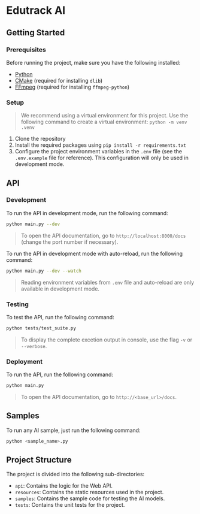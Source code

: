 # Edutrack AI

## Getting Started

### Prerequisites

Before running the project, make sure you have the following installed:
- [Python](https://www.python.org/downloads/)
- [CMake](https://cmake.org/download/) (required for installing `dlib`)
- [FFmpeg](https://ffmpeg.org/download.html) (required for installing `ffmpeg-python`)

### Setup

> We recommend using a virtual environment for this project. Use the following command to create a virtual environment: `python -m venv .venv`

1. Clone the repository
2. Install the required packages using `pip install -r requirements.txt`
3. Configure the project environment variables in the `.env` file (see the `.env.example` file for reference). This configuration will only be used in development mode.

## API

### Development

To run the API in development mode, run the following command:

```bash
python main.py --dev
```

> To open the API documentation, go to `http://localhost:8000/docs` (change the port number if necessary).

To run the API in development mode with auto-reload, run the following command:

```bash
python main.py --dev --watch
```

> Reading environment variables from `.env` file and auto-reload are only available in development mode.

### Testing

To test the API, run the following command:

```bash
python tests/test_suite.py
```

> To display the complete excetion output in console, use the flag `-v` or `--verbose`.

### Deployment

To run the API, run the following command:

```bash
python main.py
```

> To open the API documentation, go to `http://<base_url>/docs`.

## Samples

To run any AI sample, just run the following command:

```bash
python <sample_name>.py
```

## Project Structure

The project is divided into the following sub-directories:
- `api`: Contains the logic for the Web API.
- `resources`: Contains the static resources used in the project.
- `samples`: Contains the sample code for testing the AI models.
- `tests`: Contains the unit tests for the project.
